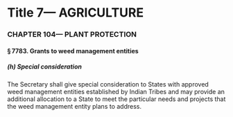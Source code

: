 
# Title 7— AGRICULTURE
### CHAPTER 104— PLANT PROTECTION
#### § 7783. Grants to weed management entities
##### (h) Special consideration

The Secretary shall give special consideration to States with approved weed management entities established by Indian Tribes and may provide an additional allocation to a State to meet the particular needs and projects that the weed management entity plans to address.
